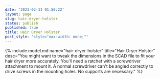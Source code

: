 ```yaml
---
date: '2023-02-11 01:50:22'
layout: page
slug: hair-dryer-holster
status: publish
published: true
title: Hair Dryer Holster
post_style: 'style="max-width: none;"'
---
```


{% include model.md name="hair-dryer-holster" title="Hair Dryer Holster" desc="You might want to tweak the dimensions in the SCAD file to fit your hair dryer more accurately. You'll need a ratchet with a screwdriver attachment to mount it. A normal screwdriver can't be angled correctly to drive screws in the mounting holes. No supports are necessary." %}
